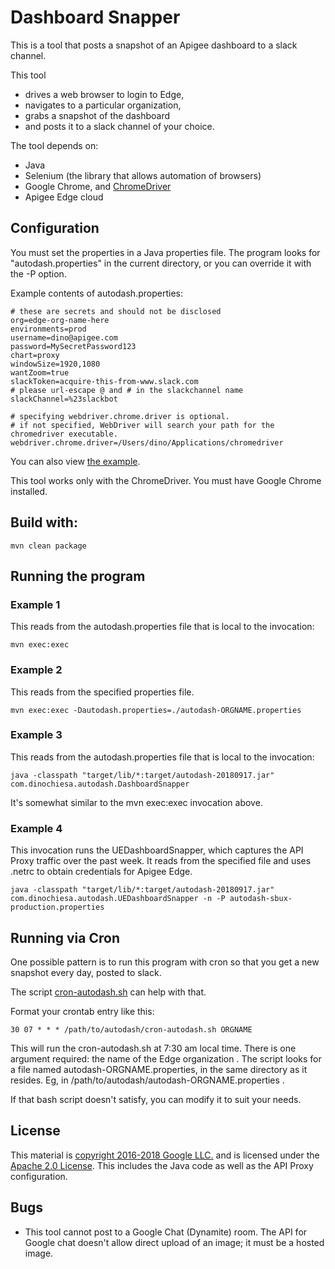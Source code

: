 # Dashboard Snapper

This is a tool that posts a snapshot of an Apigee dashboard to a slack channel.

This tool
- drives a web browser to login to Edge,
- navigates to a particular organization,
- grabs a snapshot of the dashboard
- and posts it to a slack channel of your choice.

The tool depends on:

- Java
- Selenium (the library that allows automation of browsers)
- Google Chrome, and [ChromeDriver](https://sites.google.com/a/chromium.org/chromedriver/)
- Apigee Edge cloud


## Configuration

You must set the properties in a Java properties file.
The program looks for "autodash.properties" in the current directory, or you can override it with the -P option.

Example contents of autodash.properties:

```
# these are secrets and should not be disclosed
org=edge-org-name-here
environments=prod
username=dino@apigee.com
password=MySecretPassword123
chart=proxy
windowSize=1920,1080
wantZoom=true
slackToken=acquire-this-from-www.slack.com
# please url-escape @ and # in the slackchannel name
slackChannel=%23slackbot

# specifying webdriver.chrome.driver is optional.
# if not specified, WebDriver will search your path for the chromedriver executable.
webdriver.chrome.driver=/Users/dino/Applications/chromedriver

```

You can also view [the example](autodash-EXAMPLE.properties).

This tool works only with the ChromeDriver.  You must have Google Chrome installed.


## Build with:

```
mvn clean package

```

## Running the program

### Example 1

This reads from the autodash.properties file that is local to the invocation:

```
mvn exec:exec
```


### Example 2

This reads from the specified properties file.

```
mvn exec:exec -Dautodash.properties=./autodash-ORGNAME.properties
```

### Example 3

This reads from the autodash.properties file that is local to the invocation:

```
java -classpath "target/lib/*:target/autodash-20180917.jar"  com.dinochiesa.autodash.DashboardSnapper
```

It's somewhat similar to the mvn exec:exec invocation above.


### Example 4

This invocation runs the UEDashboardSnapper, which captures the API Proxy traffic over the past week.  It reads from the specified file
and uses .netrc to obtain credentials for Apigee Edge.

```
java -classpath "target/lib/*:target/autodash-20180917.jar"  com.dinochiesa.autodash.UEDashboardSnapper -n -P autodash-sbux-production.properties

```



## Running via Cron

One possible pattern is to run this program with cron so that you get a new snapshot every day, posted to slack.

The script [cron-autodash.sh](cron-autodash.sh) can help with that.

Format your crontab entry like this:

```
30 07 * * * /path/to/autodash/cron-autodash.sh ORGNAME
```

This will run the cron-autodash.sh at 7:30 am local time.  There is one argument required: the name of the Edge organization . The script looks for a file named  autodash-ORGNAME.properties, in the same directory as it resides.  Eg, in /path/to/autodash/autodash-ORGNAME.properties .

If that bash script doesn't satisfy, you can modify it to suit your needs.



## License

This material is [copyright 2016-2018 Google LLC.](NOTICE)
and is licensed under the [Apache 2.0 License](LICENSE). This includes the Java code as well as the API Proxy configuration.


## Bugs

* This tool cannot post to a Google Chat (Dynamite) room. The API for Google chat doesn't allow direct upload of an image; it must be a hosted image.




